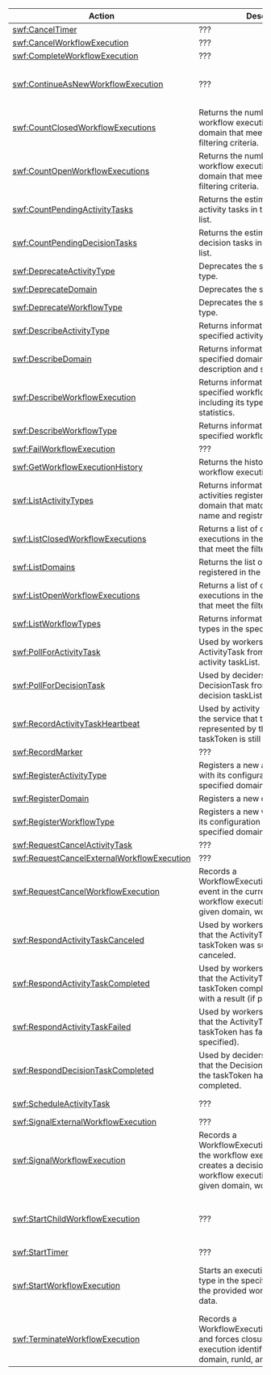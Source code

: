 | Action | Description | Resource | Condition |
| --- | --- | --- | --- |
| [swf:CancelTimer](http://docs.aws.amazon.com/amazonswf/latest/apireference/API_CancelTimer.html) | ??? | arn:aws:swf:$region:$account:/domain/$domain_name | - |
| [swf:CancelWorkflowExecution](http://docs.aws.amazon.com/amazonswf/latest/apireference/API_CancelWorkflowExecution.html) | ??? | arn:aws:swf:$region:$account:/domain/$domain_name | - |
| [swf:CompleteWorkflowExecution](http://docs.aws.amazon.com/amazonswf/latest/apireference/API_CompleteWorkflowExecution.html) | ??? | arn:aws:swf:$region:$account:/domain/$domain_name | - |
| [swf:ContinueAsNewWorkflowExecution](http://docs.aws.amazon.com/amazonswf/latest/apireference/API_ContinueAsNewWorkflowExecution.html) | ??? | arn:aws:swf:$region:$account:/domain/$domain_name | swf:tagList.member.0, swf:tagList.member.1, swf:tagList.member.2, swf:tagList.member.3, swf:tagList.member.4, swf:taskList.name, swf:workflowTypeVersion |
| [swf:CountClosedWorkflowExecutions](http://docs.aws.amazon.com/amazonswf/latest/apireference/API_CountClosedWorkflowExecutions.html) | Returns the number of closed workflow executions within the given domain that meet the specified filtering criteria. | arn:aws:swf:$region:$account:/domain/$domain_name | swf:tagFilter.tag, swf:typeFilter.name, swf:typeFilter.version |
| [swf:CountOpenWorkflowExecutions](http://docs.aws.amazon.com/amazonswf/latest/apireference/API_CountOpenWorkflowExecutions.html) | Returns the number of open workflow executions within the given domain that meet the specified filtering criteria. | arn:aws:swf:$region:$account:/domain/$domain_name | swf:tagFilter.tag, swf:typeFilter.name, swf:typeFilter.versionCountPendingActivityTasks |
| [swf:CountPendingActivityTasks](http://docs.aws.amazon.com/amazonswf/latest/apireference/API_CountPendingActivityTasks.html) | Returns the estimated number of activity tasks in the specified task list. | arn:aws:swf:$region:$account:/domain/$domain_name | swf:taskList.name |
| [swf:CountPendingDecisionTasks](http://docs.aws.amazon.com/amazonswf/latest/apireference/API_CountPendingDecisionTasks.html) | Returns the estimated number of decision tasks in the specified task list. | arn:aws:swf:$region:$account:/domain/$domain_name | swf:taskList.name |
| [swf:DeprecateActivityType](http://docs.aws.amazon.com/amazonswf/latest/apireference/API_DeprecateActivityType.html) | Deprecates the specified activity type. | arn:aws:swf:$region:$account:/domain/$domain_name | swf:activityType.name, swf:activityType.version |
| [swf:DeprecateDomain](http://docs.aws.amazon.com/amazonswf/latest/apireference/API_DeprecateDomain.html) | Deprecates the specified domain. | arn:aws:swf:$region:$account:/domain/$domain_name | - |
| [swf:DeprecateWorkflowType](http://docs.aws.amazon.com/amazonswf/latest/apireference/API_DeprecateWorkflowType.html) | Deprecates the specified workflow type. | arn:aws:swf:$region:$account:/domain/$domain_name | swf:workflowType.name, swf:workflowType.version |
| [swf:DescribeActivityType](http://docs.aws.amazon.com/amazonswf/latest/apireference/API_DescribeActivityType.html) | Returns information about the specified activity type. | arn:aws:swf:$region:$account:/domain/$domain_name | swf:activityType.name, swf:activityType.version |
| [swf:DescribeDomain](http://docs.aws.amazon.com/amazonswf/latest/apireference/API_DescribeDomain.html) | Returns information about the specified domain, including description and status. | arn:aws:swf:$region:$account:/domain/$domain_name | - |
| [swf:DescribeWorkflowExecution](http://docs.aws.amazon.com/amazonswf/latest/apireference/API_DescribeWorkflowExecution.html) | Returns information about the specified workflow execution including its type and some statistics. | arn:aws:swf:$region:$account:/domain/$domain_name | - |
| [swf:DescribeWorkflowType](http://docs.aws.amazon.com/amazonswf/latest/apireference/API_DescribeWorkflowType.html) | Returns information about the specified workflow type. | arn:aws:swf:$region:$account:/domain/$domain_name | swf:workflowType.name, swf:workflowType.version |
| [swf:FailWorkflowExecution](http://docs.aws.amazon.com/amazonswf/latest/apireference/API_FailWorkflowExecution.html) | ??? | arn:aws:swf:$region:$account:/domain/$domain_name | - |
| [swf:GetWorkflowExecutionHistory](http://docs.aws.amazon.com/amazonswf/latest/apireference/API_GetWorkflowExecutionHistory.html) | Returns the history of the specified workflow execution. | arn:aws:swf:$region:$account:/domain/$domain_name | - |
| [swf:ListActivityTypes](http://docs.aws.amazon.com/amazonswf/latest/apireference/API_ListActivityTypes.html) | Returns information about all activities registered in the specified domain that match the specified name and registration status. | arn:aws:swf:$region:$account:/domain/$domain_name | - |
| [swf:ListClosedWorkflowExecutions](http://docs.aws.amazon.com/amazonswf/latest/apireference/API_ListClosedWorkflowExecutions.html) | Returns a list of closed workflow executions in the specified domain that meet the filtering criteria. | arn:aws:swf:$region:$account:/domain/$domain_name | swf:tagFilter.tag, swf:typeFilter.name, swf:typeFilter.version |
| [swf:ListDomains](http://docs.aws.amazon.com/amazonswf/latest/apireference/API_ListDomains.html) | Returns the list of domains registered in the account. | * | - |
| [swf:ListOpenWorkflowExecutions](http://docs.aws.amazon.com/amazonswf/latest/apireference/API_ListOpenWorkflowExecutions.html) | Returns a list of open workflow executions in the specified domain that meet the filtering criteria. | arn:aws:swf:$region:$account:/domain/$domain_name | swf:tagFilter.tag, swf:typeFilter.name, swf:typeFilter.version |
| [swf:ListWorkflowTypes](http://docs.aws.amazon.com/amazonswf/latest/apireference/API_ListWorkflowTypes.html) | Returns information about workflow types in the specified domain. | arn:aws:swf:$region:$account:/domain/$domain_name | - |
| [swf:PollForActivityTask](http://docs.aws.amazon.com/amazonswf/latest/apireference/API_PollForActivityTask.html) | Used by workers to get an ActivityTask from the specified activity taskList. | arn:aws:swf:$region:$account:/domain/$domain_name | swf:taskList.name |
| [swf:PollForDecisionTask](http://docs.aws.amazon.com/amazonswf/latest/apireference/API_PollForDecisionTask.html) | Used by deciders to get a DecisionTask from the specified decision taskList. | arn:aws:swf:$region:$account:/domain/$domain_name | swf:taskList.name |
| [swf:RecordActivityTaskHeartbeat](http://docs.aws.amazon.com/amazonswf/latest/apireference/API_RecordActivityTaskHeartbeat.html) | Used by activity workers to report to the service that the ActivityTask represented by the specified taskToken is still making progress. | arn:aws:swf:$region:$account:/domain/$domain_name | - |
| [swf:RecordMarker](http://docs.aws.amazon.com/amazonswf/latest/apireference/API_RecordMarker.html) | ??? | arn:aws:swf:$region:$account:/domain/$domain_name | - |
| [swf:RegisterActivityType](http://docs.aws.amazon.com/amazonswf/latest/apireference/API_RegisterActivityType.html) | Registers a new activity type along with its configuration settings in the specified domain. | arn:aws:swf:$region:$account:/domain/$domain_name | swf:defaultTaskList.name, swf:name, swf:version |
| [swf:RegisterDomain](http://docs.aws.amazon.com/amazonswf/latest/apireference/API_RegisterDomain.html) | Registers a new domain. | * | swf:name |
| [swf:RegisterWorkflowType](http://docs.aws.amazon.com/amazonswf/latest/apireference/API_RegisterWorkflowType.html) | Registers a new workflow type and its configuration settings in the specified domain. | arn:aws:swf:$region:$account:/domain/$domain_name | swf:defaultTaskList.name, swf:name, swf:version |
| [swf:RequestCancelActivityTask](http://docs.aws.amazon.com/amazonswf/latest/apireference/API_RequestCancelActivityTask.html) | ??? | arn:aws:swf:$region:$account:/domain/$domain_name | - |
| [swf:RequestCancelExternalWorkflowExecution](http://docs.aws.amazon.com/amazonswf/latest/apireference/API_RequestCancelExternalWorkflowExecution.html) | ??? | arn:aws:swf:$region:$account:/domain/$domain_name | - |
| [swf:RequestCancelWorkflowExecution](http://docs.aws.amazon.com/amazonswf/latest/apireference/API_RequestCancelWorkflowExecution.html) | Records a WorkflowExecutionCancelRequested event in the currently running workflow execution identified by the given domain, workflowId, and runId. | arn:aws:swf:$region:$account:/domain/$domain_name | - |
| [swf:RespondActivityTaskCanceled](http://docs.aws.amazon.com/amazonswf/latest/apireference/API_RespondActivityTaskCanceled.html) | Used by workers to tell the service that the ActivityTask identified by the taskToken was successfully canceled. | arn:aws:swf:$region:$account:/domain/$domain_name | - |
| [swf:RespondActivityTaskCompleted](http://docs.aws.amazon.com/amazonswf/latest/apireference/API_RespondActivityTaskCompleted.html) | Used by workers to tell the service that the ActivityTask identified by the taskToken completed successfully with a result (if provided). | arn:aws:swf:$region:$account:/domain/$domain_name | - |
| [swf:RespondActivityTaskFailed](http://docs.aws.amazon.com/amazonswf/latest/apireference/API_RespondActivityTaskFailed.html) | Used by workers to tell the service that the ActivityTask identified by the taskToken has failed with reason (if specified). | arn:aws:swf:$region:$account:/domain/$domain_name | - |
| [swf:RespondDecisionTaskCompleted](http://docs.aws.amazon.com/amazonswf/latest/apireference/API_RespondDecisionTaskCompleted.html) | Used by deciders to tell the service that the DecisionTask identified by the taskToken has successfully completed. | arn:aws:swf:$region:$account:/domain/$domain_name | swf:decisions.member.N |
| [swf:ScheduleActivityTask](http://docs.aws.amazon.com/amazonswf/latest/apireference/API_ScheduleActivityTask.html) | ??? | arn:aws:swf:$region:$account:/domain/$domain_name | swf:activityType.name, swf:activityType.version, swf:taskList.name |
| [swf:SignalExternalWorkflowExecution](http://docs.aws.amazon.com/amazonswf/latest/apireference/API_SignalExternalWorkflowExecution.html) | ??? | arn:aws:swf:$region:$account:/domain/$domain_name | - |
| [swf:SignalWorkflowExecution](http://docs.aws.amazon.com/amazonswf/latest/apireference/API_SignalWorkflowExecution.html) | Records a WorkflowExecutionSignaled event in the workflow execution history and creates a decision task for the workflow execution identified by the given domain, workflowId and runId. | arn:aws:swf:$region:$account:/domain/$domain_name | - |
| [swf:StartChildWorkflowExecution](http://docs.aws.amazon.com/amazonswf/latest/apireference/API_StartChildWorkflowExecution.html) | ??? | arn:aws:swf:$region:$account:/domain/$domain_name | swf:tagList.member.0, swf:tagList.member.1, swf:tagList.member.2, swf:tagList.member.3, swf:tagList.member.4, swf:taskList.name, swf:workflowType.name, swf:workflowType.version |
| [swf:StartTimer](http://docs.aws.amazon.com/amazonswf/latest/apireference/API_StartTimer.html) | ??? | arn:aws:swf:$region:$account:/domain/$domain_name | - |
| [swf:StartWorkflowExecution](http://docs.aws.amazon.com/amazonswf/latest/apireference/API_StartWorkflowExecution.html) | Starts an execution of the workflow type in the specified domain using the provided workflowId and input data. | arn:aws:swf:$region:$account:/domain/$domain_name | swf:tagList.member.0, swf:tagList.member.1, swf:tagList.member.2, swf:tagList.member.3, swf:tagList.member.4, swf:taskList.name, swf:workflowType.name, swf:workflowType.version |
| [swf:TerminateWorkflowExecution](http://docs.aws.amazon.com/amazonswf/latest/apireference/API_TerminateWorkflowExecution.html) | Records a WorkflowExecutionTerminated event and forces closure of the workflow execution identified by the given domain, runId, and workflowId. | arn:aws:swf:$region:$account:/domain/$domain_name | - |

